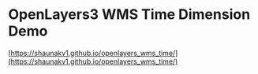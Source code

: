 # OpenLayers3 WMS Time Dimension Demo

[https://shaunakv1.github.io/openlayers_wms_time/](https://shaunakv1.github.io/openlayers_wms_time/)
